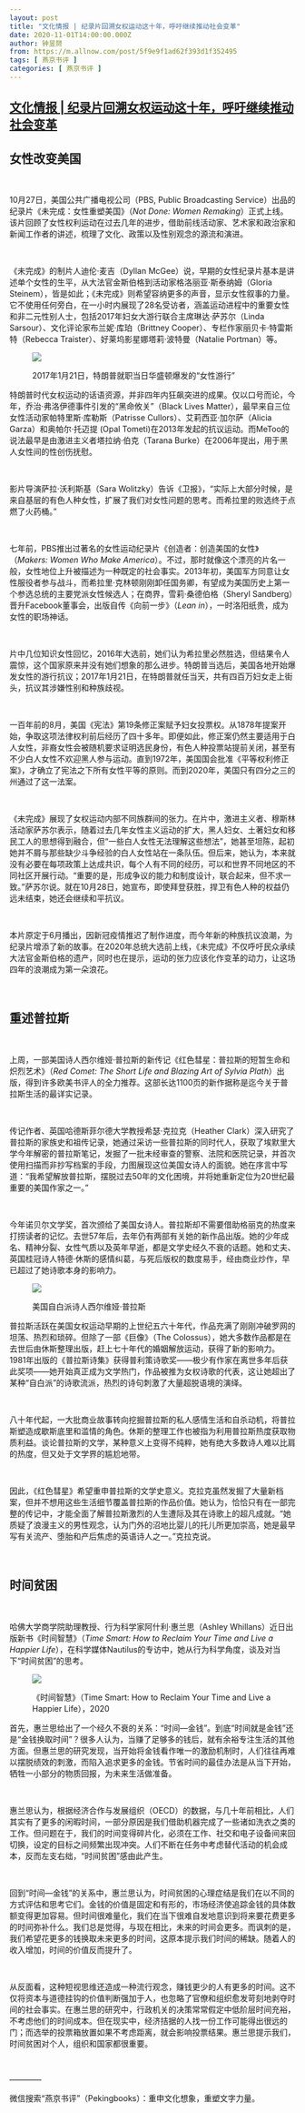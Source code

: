 ```yaml
---
layout: post
title: "文化情报 | 纪录片回溯女权运动这十年，呼吁继续推动社会变革"
date: 2020-11-01T14:00:00.000Z
author: 钟昱赟
from: https://m.allnow.com/post/5f9e9f1ad62f393d1f352495
tags: [ 燕京书评 ]
categories: [ 燕京书评 ]
---
```

<!--1604239200000-->
[文化情报 | 纪录片回溯女权运动这十年，呼吁继续推动社会变革](https://m.allnow.com/post/5f9e9f1ad62f393d1f352495)
------

<div>
<h2>女性改变美国</h2><p> </p><p>10月27日，美国公共广播电视公司（PBS, Public Broadcasting Service）出品的纪录片《未完成：女性重塑美国》（<em>Not Done: Women Remaking</em>）正式上线。该片回顾了女性权利运动在过去几年的进步，借助前线活动家、艺术家和政治家和新闻工作者的讲述，梳理了文化、政策以及性别观念的源流和演进。</p><p> </p><p>《未完成》的制片人迪伦·麦吉（Dyllan McGee）说，早期的女性纪录片基本是讲述单个女性的生平，从大法官金斯伯格到活动家格洛丽亚·斯泰纳姆（Gloria Steinem），皆是如此；《未完成》则希望容纳更多的声音，显示女性叙事的力量。它不使用任何旁白，在一小时内展现了28名受访者，涵盖运动进程中的重要女性和非二元性别人士，包括2017年妇女大游行联合主席琳达·萨苏尔（Linda Sarsour）、文化评论家布兰妮·库珀（Brittney Cooper）、专栏作家丽贝卡·特雷斯特（Rebecca Traister）、好莱坞影星娜塔莉·波特曼（Natalie Portman）等。</p><figure class="image-box dls-image-block dls-media-image"><img src="https://img.allhistory.com/now/2020-11-01/5f9ea685d7f8a70001e4fb65.jpg?imageView2/2/w/800" referrerpolicy="no-referrer"><figcaption class="dls-image-capture dls-capture"><p>2017年1月21日，特朗普就职当日华盛顿爆发的“女性游行”</p></figcaption></figure><p>特朗普时代女权运动的话语资源，并非四年内狂飙突进的成果。仅以口号而论，今年，乔治·弗洛伊德事件引发的“黑命攸关”（Black Lives Matter），最早来自三位女性活动家帕特里斯·库勒斯（Patrisse Cullors）、艾莉西亚·加尔萨（Alicia Garza）和奥帕尔·托迈提 (Opal Tometi)在2013年发起的抗议运动。而MeToo的说法最早是由激进主义者塔拉纳·伯克（Tarana Burke）在2006年提出，用于黑人女性间的性创伤抚慰。</p><p> </p><p>影片导演萨拉·沃利斯基（Sara Wolitzky）告诉《卫报》，“实际上大部分时候，是来自基层的有色人种女性，扩展了我们对女性问题的思考。而希拉里的败选终于点燃了火药桶。”</p><p> </p><p>七年前，PBS推出过著名的女性运动纪录片《创造者：创造美国的女性》（<em>Makers: Women Who Make America</em>）。不过，那时就像这个漂亮的片名一般，女性地位上升被描述为一种既定的社会事实。2013年初，美国军方同意让女性服役者参与战斗，而希拉里·克林顿刚刚卸任国务卿，有望成为美国历史上第一个参选总统的主要党派女性候选人；在商界，雪莉·桑德伯格（Sheryl Sandberg）晋升Facebook董事会，出版自传《向前一步》（<em>Lean in</em>），一时洛阳纸贵，成为女性的职场神话。</p><p> </p><p>片中几位知识女性回忆，2016年大选前，她们认为希拉里必然胜选，但结果令人震惊，这个国家原来并没有她们想象的那么进步。特朗普当选后，美国各地开始爆发女性的游行抗议；2017年1月21日，在特朗普就任当天，共有四百万妇女走上街头，抗议其涉嫌性别和种族歧视。</p><p> </p><p>一百年前的8月，美国《宪法》第19条修正案赋予妇女投票权。从1878年提案开始，争取这项法律权利前后经历了四十多年。即便如此，修正案仍然主要适用于白人女性，非裔女性会被随机要求证明选民身份，有色人种投票站提前关闭，甚至有不少白人女性不欢迎黑人参与运动。直到1972年，美国国会批准《平等权利修正案》，才确立了宪法之下所有女性平等的原则。而到2020年，美国只有四分之三的州通过了这一法案。</p><p> </p><p>《未完成》展现了女权运动内部不同族群间的张力。在片中，激进主义者、穆斯林活动家萨苏尔表示，随着过去几年女性主义运动的扩大，黑人妇女、土著妇女和移民工人的思想得到融合，但“一些白人女性无法理解这些想法”，她甚至坦陈，起初她并不屑与那些缺少斗争经验的白人女性站在一条队伍。但后来，她认为，本来就没有必要在每项政策上达成共识，每个人有不同的经历，可以和世界不同地区的不同社区开展行动。“重要的是，形成争议的能力和制度设计，联合起来，但不求一致。”萨苏尔说。就在10月28日，她宣布，即使拜登获胜，捍卫有色人种的权益仍远未结束，她还会继续和平抗议。</p><p> </p><p>本片原定于6月播出，因新冠疫情推迟了制作进度，而今年新的种族抗议浪潮，为纪录片增添了新的故事。在2020年总统大选前上线，《未完成》不仅呼吁民众承续大法官金斯伯格的遗产，同时也在提示，运动的张力应该化作变革的动力，让这场四年的浪潮成为第一朵浪花。</p><p> </p><h2>重述普拉斯</h2><p> </p><p>上周，一部美国诗人西尔维娅·普拉斯的新传记《红色彗星：普拉斯的短暂生命和炽烈艺术》（<em>Red Comet: The Short Life and Blazing Art of Sylvia Plath</em>）出版，得到许多欧美书评人的全力推荐。这部长达1100页的新作据称是迄今关于普拉斯生活的最详实记录。</p><p> </p><p>传记作者、英国哈德斯菲尔德大学教授希瑟·克拉克（Heather Clark）深入研究了普拉斯的家族史和祖传记录，她通过采访一些普拉斯的同时代人，获取了埃默里大学今年解密的普拉斯笔记，发掘了一批未经审查的警察、法院和医院记录，并首次使用扫描而非抄写档案的手段，力图展现这位美国女诗人的面貌。她在序言中写道：“我希望解放普拉斯，摆脱过去50年的文化困境，并将她重新定位为20世纪最重要的美国作家之一。”</p><p> </p><p>今年诺贝尔文学奖，首次颁给了美国女诗人。普拉斯却不需要借助格丽克的热度来打捞读者的记忆。去世57年后，去年仍有两部有关她的新作品出版。她的少年成名、精神分裂、女性气质以及英年早逝，都是文学史经久不衰的话题。她和丈夫、英国桂冠诗人特德·休斯的感情纠葛，与死后版权的数度易手，经由商业炒作，早已超过了她诗歌本身的影响力。</p><figure class="image-box dls-image-block dls-media-image"><img src="https://img.allhistory.com/now/2020-11-01/5f9ea0e45ed47a0001ced894.png?imageView2/2/w/800" referrerpolicy="no-referrer"><figcaption class="dls-image-capture dls-capture"><p>美国自白派诗人西尔维娅·普拉斯</p></figcaption></figure><p>普拉斯活跃在美国女权运动早期的上世纪五六十年代，作品充满了刚刚冲破罗网的坦荡、热烈和琐碎。但除了一部《巨像》（The Colossus），她大多数作品都是在去世后由休斯整理出版，赶上七十年代的婚姻解放运动，获得了新的影响力。1981年出版的《普拉斯诗集》获得普利策诗歌奖——极少有作家在离世多年后获此奖项——她开始真正成为文学热门，作品被推为女权诗歌的代表，这让她超出了某种“自白派”的诗歌流派，热烈的诗句刺激了大量超脱语境的演绎。</p><p> </p><p>八十年代起，一大批商业故事转向挖掘普拉斯的私人感情生活和自杀动机，将普拉斯塑造成歇斯底里和滥情的角色。休斯的整理工作也被指为利用普拉斯热度获取物质利益。谈论普拉斯的文学，某种意义上变得不纯粹，她有绝大多数诗人难以比肩的热度，但又处于文学界的尴尬地带。</p><p> </p><p>因此，《红色彗星》希望重申普拉斯的文学史意义。克拉克虽然发掘了大量新档案，但并不想用这些生活细节覆盖普拉斯的作品价值。她认为，恰恰只有在一部完整的传记中，才能全面了解普拉斯激烈的人生遭际及其在诗歌上的超凡成就。“她质疑了浪漫主义的男性观念，认为门外的沼地比婴儿的托儿所更加崇高，她是最早写有关流产、堕胎和产后焦虑的英语诗人之一。”克拉克说。</p><p> </p><h2>时间贫困</h2><p> </p><p>哈佛大学商学院助理教授、行为科学家阿什利·惠兰思（Ashley Whillans）近日出版新书《时间智慧》（<em>Time Smart: How to Reclaim Your Time and Live a Happier Life</em>），在科学媒体Nautilus的专访中，她从行为科学角度，谈及对当下“时间贫困”的思考。</p><figure class="image-box dls-image-block dls-media-image"><img src="https://img.allhistory.com/now/2020-11-01/5f9ea139d7f8a70001e4fb5e.png?imageView2/2/w/800" referrerpolicy="no-referrer"><figcaption class="dls-image-capture dls-capture"><p>《时间智慧》（Time Smart: How to Reclaim Your Time and Live a Happier Life），2020</p></figcaption></figure><p>首先，惠兰思给出了一个经久不衰的关系：“时间—金钱”。到底“时间就是金钱”还是“金钱换取时间”？很多人认为，当赚了足够多的钱后，就有余裕专注生活的其他方面。但惠兰思的研究发现，当开始将金钱看作唯一的激励机制时，人们往往再难以摆脱绩效的刺激，而陷入追求更多的金钱。节省时间的最佳办法是从当下开始，牺牲一小部分的物质回报，为未来生活做准备。</p><p> </p><p>惠兰思认为，根据经济合作与发展组织（OECD）的数据，与几十年前相比，人们其实有了更多的闲暇时间，一部分原因是我们借助机器完成了一些诸如洗衣之类的工作。但问题在于，我们的时间变得碎片化，必须在工作、社交和电子设备间来回切换，设定的目标之间频繁出现冲突。人们不断在任务中考虑替代活动的机会成本，反而左支右绌，“时间贫困”感由此产生。</p><p> </p><p>回到“时间—金钱”的关系中，惠兰思认为，时间贫困的心理症结是我们在以不同的方式评估和思考它们。金钱的价值是固定和有形的，市场经济使追踪金钱的具体数额变得更加容易。但时间很难量化，我们在当下很难自发地意识到将来要花费更多的时间弥补什么。我们总是觉得，与现在相比，未来的时间会更多。而讽刺的是，我们希望花更多的钱换取未来更多的时间，这原本提示我们时间的稀缺。随着人的收入增加，时间的价值反而提升了。</p><p> </p><p>从反面看，这种短视思维还造成一种流行观念，赚钱更少的人有更多的时间。这不仅将资本与道德挂钩的价值判断强加于人，也忽略了官僚和组织愈发苛刻地剥夺时间的社会事实。在惠兰思的研究中，行政机关的决策常常假定中低阶层时间充裕，不考虑他们的时间成本。但在现实中，经济拮据的人找一份工作可能得出很远的门；而选举的投票箱放置如果不考虑距离，就会影响投票结果。惠兰思提示我们，时间贫困对个人，组织和国家都很重要。</p><p> </p><p>————</p><p>微信搜索“燕京书评”（Pekingbooks）：重申文化想象，重塑文字力量。</p><p> </p>
</div>
